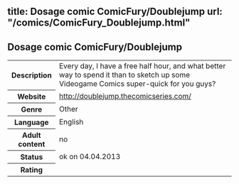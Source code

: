title: Dosage comic ComicFury/Doublejump
url: "/comics/ComicFury_Doublejump.html"
---
Dosage comic ComicFury/Doublejump
-----------------------------------------

<table class="comicinfo">
<tr>
<th>Description</th><td>Every day, I have a free half hour, and what better way to spend it than to sketch up some Videogame Comics super-quick for you guys?</td>
</tr>
<tr>
<th>Website</th><td><a href="http://doublejump.thecomicseries.com/">http://doublejump.thecomicseries.com/</a></td>
</tr>
<tr>
<th>Genre</th><td>Other</td>
</tr>
<tr>
<th>Language</th><td>English</td>
</tr>
<tr>
<th>Adult content</th><td>no</td>
</tr>
<tr>
<th>Status</th><td>ok on 04.04.2013</td>
</tr>
<tr>
<th>Rating</th><td><div class="g-plusone" data-size="standard" data-annotation="bubble"
 data-href="http://doublejump.thecomicseries.com/"></div></td>
</tr>
</table>
<script type="text/javascript">
  (function() {
    var po = document.createElement('script'); po.type = 'text/javascript'; po.async = true;
    po.src = 'https://apis.google.com/js/plusone.js';
    var s = document.getElementsByTagName('script')[0]; s.parentNode.insertBefore(po, s);
  })();
</script>

